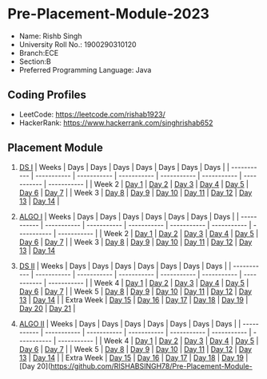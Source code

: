 # Pre-Placement-Module-2023

- Name: Rishb Singh
- University Roll No.: 1900290310120
- Branch:ECE
- Section:B
- Preferred Programming Language: Java

## Coding Profiles
- LeetCode: https://leetcode.com/rishab1923/
- HackerRank: https://www.hackerrank.com/singhrishab652

## Placement Module
1. [DS I](https://github.com/RISHABSINGH78/Pre-Placement-Module-2023/tree/main/DS%20I)
    | Weeks | Days | Days | Days | Days | Days | Days | Days |
    | ----------- | ----------- | ----------- | ----------- | ----------- | ----------- | ----------- | ----------- | 
    | Week 2 | [Day 1](https://github.com/RISHABSINGH78/Pre-Placement-Module-2023/tree/main/DS%20I/Day%201) | [Day 2](https://github.com/RISHABSINGH78/Pre-Placement-Module-2023/tree/main/DS%20I/Day%202) | [Day 3](https://github.com/RISHABSINGH78/Pre-Placement-Module-2023/tree/main/DS%20I/Day%203) | [Day 4](https://github.com/RISHABSINGH78/Pre-Placement-Module-2023/tree/main/DS%20I/Day%204) | [Day 5](https://github.com/RISHABSINGH78/Pre-Placement-Module-2023/tree/main/DS%20I/Day%205) | [Day 6](https://github.com/RISHABSINGH78/Pre-Placement-Module-2023/tree/main/DS%20I/Day%206) | [Day 7](https://github.com/RISHABSINGH78/Pre-Placement-Module-2023/tree/main/DS%20I/Day%207) |
    | Week 3 | [Day 8](https://github.com/RISHABSINGH78/Pre-Placement-Module-2023/tree/main/DS%20I/Day%208) | [Day 9](https://github.com/RISHABSINGH78/Pre-Placement-Module-2023/tree/main/DS%20I/Day%209) | [Day 10](https://github.com/RISHABSINGH78/Pre-Placement-Module-2023/tree/main/DS%20I/Day%2010) | [Day 11](https://github.com/RISHABSINGH78/Pre-Placement-Module-2023/tree/main/DS%20I/Day%2011) | [Day 12](https://github.com/RISHABSINGH78/Pre-Placement-Module-2023/tree/main/DS%20I/Day%2012) | [Day 13](https://github.com/RISHABSINGH78/Pre-Placement-Module-2023/tree/main/DS%20I/Day%2013) | [Day 14](https://github.com/RISHABSINGH78/Pre-Placement-Module-2023/tree/main/DS%20I/Day%2014) |
    
2. [ALGO I](https://github.com/RISHABSINGH78/Pre-Placement-Module-2023/tree/main/ALGO%20I)
    | Weeks | Days | Days | Days | Days | Days | Days | Days |
    | ----------- | ----------- | ----------- | ----------- | ----------- | ----------- | ----------- | ----------- |
    | Week 2 | [Day 1](https://github.com/RISHABSINGH78/Pre-Placement-Module-2023/tree/main/ALGO%20I/Day%201) | [Day 2](https://github.com/RISHABSINGH78/Pre-Placement-Module-2023/tree/main/ALGO%20I/Day%202) | [Day 3](https://github.com/RISHABSINGH78/Pre-Placement-Module-2023/tree/main/ALGO%20I/Day%203) | [Day 4](https://github.com/RISHABSINGH78/Pre-Placement-Module-2023/tree/main/ALGO%20I/Day%204) | [Day 5](https://github.com/RISHABSINGH78/Pre-Placement-Module-2023/tree/main/ALGO%20I/Day%205) | [Day 6](https://github.com/RISHABSINGH78/Pre-Placement-Module-2023/tree/main/ALGO%20I/Day%206) | [Day 7](https://github.com/RISHABSINGH78/Pre-Placement-Module-2023/tree/main/ALGO%20I/Day%207) |
    | Week 3 | [Day 8](https://github.com/RISHABSINGH78/Pre-Placement-Module-2023/tree/main/ALGO%20I/Day%208) | [Day 9](https://github.com/RISHABSINGH78/Pre-Placement-Module-2023/tree/main/ALGO%20I/Day%209) | [Day 10](https://github.com/RISHABSINGH78/Pre-Placement-Module-2023/tree/main/ALGO%20I/Day%2010) | [Day 11](https://github.com/RISHABSINGH78/Pre-Placement-Module-2023/tree/main/ALGO%20I/Day%2011) | [Day 12](https://github.com/RISHABSINGH78/Pre-Placement-Module-2023/tree/main/ALGO%20I/Day%2012) | [Day 13](https://github.com/RISHABSINGH78/Pre-Placement-Module-2023/tree/main/ALGO%20I/Day%2013) | [Day 14](https://github.com/RISHABSINGH78/Pre-Placement-Module-2023/tree/main/ALGO%20I/Day%2014)  
    
3. [DS II](https://github.com/RISHABSINGH78/Pre-Placement-Module-2023/tree/main/DS%20II)
    | Weeks | Days | Days | Days | Days | Days | Days | Days |
    | ----------- | ----------- | ----------- | ----------- | ----------- | ----------- | ----------- | ----------- |
    | Week 4 | [Day 1](https://github.com/RISHABSINGH78/Pre-Placement-Module-2023/tree/main/DS%20II/Day%201) | [Day 2](https://github.com/RISHABSINGH78/Pre-Placement-Module-2023/tree/main/DS%20II/Day%202) | [Day 3](https://github.com/RISHABSINGH78/Pre-Placement-Module-2023/tree/main/DS%20II/Day%203) | [Day 4](https://github.com/RISHABSINGH78/Pre-Placement-Module-2023/tree/main/DS%20II/Day%204) | [Day 5](https://github.com/RISHABSINGH78/Pre-Placement-Module-2023/tree/main/DS%20II/Day%205) | [Day 6](https://github.com/RISHABSINGH78/Pre-Placement-Module-2023/tree/main/DS%20II/Day%206) | [Day 7](https://github.com/RISHABSINGH78/Pre-Placement-Module-2023/tree/main/DS%20II/Day%207) | 
    | Week 5 | [Day 8](https://github.com/RISHABSINGH78/Pre-Placement-Module-2023/tree/main/DS%20II/Day%208) | [Day 9](https://github.com/RISHABSINGH78/Pre-Placement-Module-2023/tree/main/DS%20II/Day%209) | [Day 10](https://github.com/RISHABSINGH78/Pre-Placement-Module-2023/tree/main/DS%20II/Day%2010) | [Day 11](https://github.com/RISHABSINGH78/Pre-Placement-Module-2023/tree/main/DS%20II/Day%2011) | [Day 12](https://github.com/RISHABSINGH78/Pre-Placement-Module-2023/tree/main/DS%20II/Day%2012) | [Day 13](https://github.com/RISHABSINGH78/Pre-Placement-Module-2023/tree/main/DS%20II/Day%2013) | [Day 14](https://github.com/RISHABSINGH78/Pre-Placement-Module-2023/tree/main/DS%20II/Day%2014) |
    | Extra Week | [Day 15](https://github.com/RISHABSINGH78/Pre-Placement-Module-2023/tree/main/DS%20II/Day%2015) | [Day 16](https://github.com/RISHABSINGH78/Pre-Placement-Module-2023/tree/main/DS%20II/Day%2016) | [Day 17](https://github.com/RISHABSINGH78/Pre-Placement-Module-2023/tree/main/DS%20II/Day%2017) | [Day 18](https://github.com/RISHABSINGH78/Pre-Placement-Module-2023/tree/main/DS%20II/Day%2018) | [Day 19](https://github.com/RISHABSINGH78/Pre-Placement-Module-2023/tree/main/DS%20II/Day%2019) | [Day 20](https://github.com/RISHABSINGH78/Pre-Placement-Module-2023/tree/main/DS%20II/Day%2020) | [Day 21](https://github.com/RISHABSINGH78/Pre-Placement-Module-2023/tree/main/DS%20II/Day%2021) |
    
4. [ALGO II](https://github.com/RISHABSINGH78/Pre-Placement-Module-2023/tree/main/ALGO%20II)
    | Weeks | Days | Days | Days | Days | Days | Days | Days |
    | ----------- | ----------- | ----------- | ----------- | ----------- | ----------- | ----------- | ----------- |
    | Week 4 | [Day 1](https://github.com/RISHABSINGH78/Pre-Placement-Module-2023/tree/main/ALGO%20II/Day%201) | [Day 2](https://github.com/RISHABSINGH78/Pre-Placement-Module-2023/tree/main/ALGO%20II/Day%202) | [Day 3](https://github.com/RISHABSINGH78/Pre-Placement-Module-2023/tree/main/ALGO%20II/Day%203) | [Day 4](https://github.com/RISHABSINGH78/Pre-Placement-Module-2023/tree/main/ALGO%20II/Day%204) | [Day 5](https://github.com/RISHABSINGH78/Pre-Placement-Module-2023/tree/main/ALGO%20II/Day%205) | [Day 6](https://github.com/RISHABSINGH78/Pre-Placement-Module-2023/tree/main/ALGO%20II/Day%206) | [Day 7](https://github.com/RISHABSINGH78/Pre-Placement-Module-2023/tree/main/ALGO%20II/Day%207) |
    | Week 5 | [Day 8](https://github.com/RISHABSINGH78/Pre-Placement-Module-2023/tree/main/ALGO%20II/Day%208) | [Day 9](https://github.com/RISHABSINGH78/Pre-Placement-Module-2023/tree/main/ALGO%20II/Day%209) | [Day 10](https://github.com/RISHABSINGH78/Pre-Placement-Module-2023/tree/main/ALGO%20II/Day%2010) | [Day 11](https://github.com/RISHABSINGH78/Pre-Placement-Module-2023/tree/main/ALGO%20II/Day%2011) | [Day 12](https://github.com/RISHABSINGH78/Pre-Placement-Module-2023/tree/main/ALGO%20II/Day%2012) | [Day 13](https://github.com/RISHABSINGH78/Pre-Placement-Module-2023/tree/main/ALGO%20II/Day%2013) | [Day 14](https://github.com/RISHABSINGH78/Pre-Placement-Module-2023/tree/main/ALGO%20II/Day%2014) |
    | Extra Week | [Day 15](https://github.com/RISHABSINGH78/Pre-Placement-Module-2023/tree/main/ALGO%20II/Day%2015) | [Day 16](https://github.com/RISHABSINGH78/Pre-Placement-Module-2023/tree/main/ALGO%20II/Day%2016) | [Day 17](https://github.com/RISHABSINGH78/Pre-Placement-Module-2023/tree/main/ALGO%20II/Day%2017) | [Day 18](https://github.com/RISHABSINGH78/Pre-Placement-Module-2023/tree/main/ALGO%20II/Day%2018) | [Day 19](https://github.com/RISHABSINGH78/Pre-Placement-Module-2023/tree/main/ALGO%20II/Day%2019) | [Day 20](https://github.com/RISHABSINGH78/Pre-Placement-Module-
